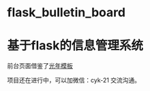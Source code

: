 # flask_bulletin_board
# 基于flask的信息管理系统
前台页面借鉴了[光年模板](http://www.itshubao.com/doc-lyear/lyear.html)

项目还在进行中，可以加微信：cyk-21 交流沟通。
